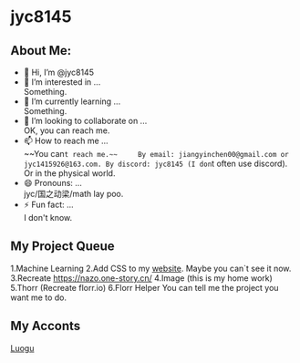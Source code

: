 # jyc8145
## About Me:
- 👋 Hi, I’m @jyc8145
- 👀 I’m interested in ...    
  Something.
- 🌱 I’m currently learning ...    
  Something.
- 💞️ I’m looking to collaborate on ...    
  OK, you can reach me.
- 📫 How to reach me ...  
  ~~You can`t reach me.~~    
  By email: jiangyinchen00@gmail.com or jyc1415926@163.com.
  By discord: jyc8145 (I don`t often use discord).
  Or in the physical world.
- 😄 Pronouns: ...    
  jyc/国之动梁/math lay poo.
- ⚡ Fun fact: ...    
  I don't know.



## My Project Queue
1.Machine Learning
2.Add CSS to my [website](http://jyc.rf.gd/). Maybe you can`t see it now.
3.Recreate https://nazo.one-story.cn/
4.Image (this is my home work)
5.Thorr (Recreate florr.io)
6.Florr Helper
You can tell me the project you want me to do.

## My Acconts
[Luogu](https://www.luogu.com/user/1044040)

<!---
jyc8145/jyc8145 is a ✨ special ✨ repository because its `README.md` (this file) appears on your GitHub profile.
You can click the Preview link to take a look at your changes.
--->
